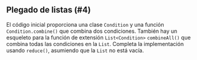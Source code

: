 ## Plegado de listas (#4)

El código inicial proporciona una clase `Condition` y una función `Condition.combine()` que combina dos condiciones. También hay un esqueleto para la función de extensión `List<Condition>` `combineAll()` que combina todas las condiciones en la `List`. Completa la implementación usando `reduce()`, asumiendo que la `List` no está vacía.